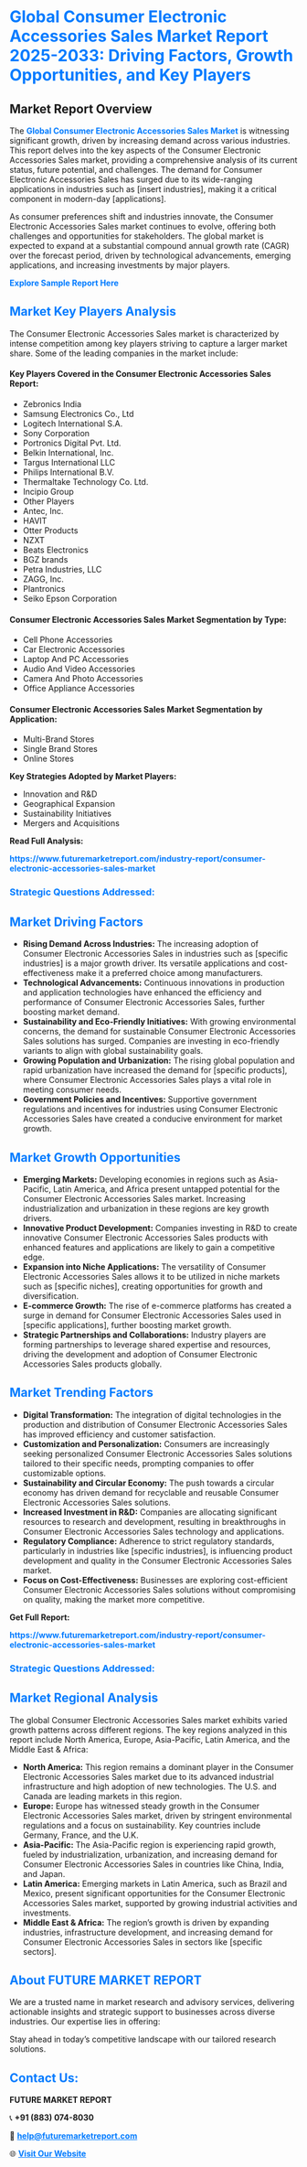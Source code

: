 <h1 style="color: #007BFF;">Global Consumer Electronic Accessories Sales Market Report 2025-2033: Driving Factors, Growth Opportunities, and Key Players</h1>

<section id="overview">
<h2>Market Report Overview</h2>
<p>The <a href="https://www.futuremarketreport.com/industry-report/consumer-electronic-accessories-sales-market" style="color: #007BFF; text-decoration: none;"><strong>Global Consumer Electronic Accessories Sales Market</strong></a> is witnessing significant growth, driven by increasing demand across various industries. This report delves into the key aspects of the Consumer Electronic Accessories Sales market, providing a comprehensive analysis of its current status, future potential, and challenges. The demand for Consumer Electronic Accessories Sales has surged due to its wide-ranging applications in industries such as [insert industries], making it a critical component in modern-day [applications].</p>
<p>As consumer preferences shift and industries innovate, the Consumer Electronic Accessories Sales market continues to evolve, offering both challenges and opportunities for stakeholders. The global market is expected to expand at a substantial compound annual growth rate (CAGR) over the forecast period, driven by technological advancements, emerging applications, and increasing investments by major players.</p>
</section>

<section id="overview">
<p><a href="https://www.futuremarketreport.com/request-sample/reportId=103687" style="color: #007BFF; text-decoration: none;"><strong>Explore Sample Report Here</strong></a></p>
</section>

<section id="key-players">
<h2 style="color: #007BFF;">Market Key Players Analysis</h2>
<p>The Consumer Electronic Accessories Sales market is characterized by intense competition among key players striving to capture a larger market share. Some of the leading companies in the market include:</p>
<h4>Key Players Covered in the Consumer Electronic Accessories Sales Report:</h4>
<ul><li>Zebronics India</li><li>Samsung Electronics Co., Ltd</li><li>Logitech International S.A.</li><li>Sony Corporation</li><li>Portronics Digital Pvt. Ltd.</li><li>Belkin International, Inc.</li><li>Targus International LLC</li><li>Philips International B.V.</li><li>Thermaltake Technology Co. Ltd.</li><li>Incipio Group</li><li>Other Players</li><li>Antec, Inc.</li><li>HAVIT</li><li>Otter Products</li><li>NZXT</li><li>Beats Electronics</li><li>BGZ brands</li><li>Petra Industries, LLC</li><li>ZAGG, Inc.</li><li>Plantronics</li><li>Seiko Epson Corporation</li></ul>
<h4>Consumer Electronic Accessories Sales Market Segmentation by Type:</h4>
<ul><li>Cell Phone Accessories</li><li>Car Electronic Accessories</li><li>Laptop And PC Accessories</li><li>Audio And Video Accessories</li><li>Camera And Photo Accessories</li><li>Office Appliance Accessories</li></ul>

<h4>Consumer Electronic Accessories Sales Market Segmentation by Application:</h4>
<ul><li>Multi-Brand Stores</li><li>Single Brand Stores</li><li>Online Stores</li></ul>
<p><strong>Key Strategies Adopted by Market Players:</strong></p>
<ul>
<li>Innovation and R&D</li>
<li>Geographical Expansion</li>
<li>Sustainability Initiatives</li>
<li>Mergers and Acquisitions</li>
</ul>
</section>

<section>
<p><strong>Read Full Analysis: </strong></p><a href="https://www.futuremarketreport.com/industry-report/consumer-electronic-accessories-sales-market" style="color: #007BFF; text-decoration: none;"><strong>https://www.futuremarketreport.com/industry-report/consumer-electronic-accessories-sales-market</strong></a>
<h3 style="color: #007BFF;">Strategic Questions Addressed:</h3>
</section>

<section id="driving-factors">
<h2 style="color: #007BFF;">Market Driving Factors</h2>
<ul>
<li><strong>Rising Demand Across Industries:</strong> The increasing adoption of Consumer Electronic Accessories Sales in industries such as [specific industries] is a major growth driver. Its versatile applications and cost-effectiveness make it a preferred choice among manufacturers.</li>
<li><strong>Technological Advancements:</strong> Continuous innovations in production and application technologies have enhanced the efficiency and performance of Consumer Electronic Accessories Sales, further boosting market demand.</li>
<li><strong>Sustainability and Eco-Friendly Initiatives:</strong> With growing environmental concerns, the demand for sustainable Consumer Electronic Accessories Sales solutions has surged. Companies are investing in eco-friendly variants to align with global sustainability goals.</li>
<li><strong>Growing Population and Urbanization:</strong> The rising global population and rapid urbanization have increased the demand for [specific products], where Consumer Electronic Accessories Sales plays a vital role in meeting consumer needs.</li>
<li><strong>Government Policies and Incentives:</strong> Supportive government regulations and incentives for industries using Consumer Electronic Accessories Sales have created a conducive environment for market growth.</li>
</ul>
</section>

<section id="growth-opportunities">
<h2 style="color: #007BFF;">Market Growth Opportunities</h2>
<ul>
<li><strong>Emerging Markets:</strong> Developing economies in regions such as Asia-Pacific, Latin America, and Africa present untapped potential for the Consumer Electronic Accessories Sales market. Increasing industrialization and urbanization in these regions are key growth drivers.</li>
<li><strong>Innovative Product Development:</strong> Companies investing in R&D to create innovative Consumer Electronic Accessories Sales products with enhanced features and applications are likely to gain a competitive edge.</li>
<li><strong>Expansion into Niche Applications:</strong> The versatility of Consumer Electronic Accessories Sales allows it to be utilized in niche markets such as [specific niches], creating opportunities for growth and diversification.</li>
<li><strong>E-commerce Growth:</strong> The rise of e-commerce platforms has created a surge in demand for Consumer Electronic Accessories Sales used in [specific applications], further boosting market growth.</li>
<li><strong>Strategic Partnerships and Collaborations:</strong> Industry players are forming partnerships to leverage shared expertise and resources, driving the development and adoption of Consumer Electronic Accessories Sales products globally.</li>
</ul>
</section>

<section id="trending-factors">
<h2 style="color: #007BFF;">Market Trending Factors</h2>
<ul>
<li><strong>Digital Transformation:</strong> The integration of digital technologies in the production and distribution of Consumer Electronic Accessories Sales has improved efficiency and customer satisfaction.</li>
<li><strong>Customization and Personalization:</strong> Consumers are increasingly seeking personalized Consumer Electronic Accessories Sales solutions tailored to their specific needs, prompting companies to offer customizable options.</li>
<li><strong>Sustainability and Circular Economy:</strong> The push towards a circular economy has driven demand for recyclable and reusable Consumer Electronic Accessories Sales solutions.</li>
<li><strong>Increased Investment in R&D:</strong> Companies are allocating significant resources to research and development, resulting in breakthroughs in Consumer Electronic Accessories Sales technology and applications.</li>
<li><strong>Regulatory Compliance:</strong> Adherence to strict regulatory standards, particularly in industries like [specific industries], is influencing product development and quality in the Consumer Electronic Accessories Sales market.</li>
<li><strong>Focus on Cost-Effectiveness:</strong> Businesses are exploring cost-efficient Consumer Electronic Accessories Sales solutions without compromising on quality, making the market more competitive.</li>
</ul>
</section>

<section>
<p><strong>Get Full Report: </strong></p><a href="https://www.futuremarketreport.com/industry-report/consumer-electronic-accessories-sales-market" style="color: #007BFF; text-decoration: none;"><strong>https://www.futuremarketreport.com/industry-report/consumer-electronic-accessories-sales-market</strong></a>
<h3 style="color: #007BFF;">Strategic Questions Addressed:</h3>
</section>


<section id="regional-analysis">
<h2 style="color: #007BFF;">Market Regional Analysis</h2>
<p>The global Consumer Electronic Accessories Sales market exhibits varied growth patterns across different regions. The key regions analyzed in this report include North America, Europe, Asia-Pacific, Latin America, and the Middle East & Africa:</p>
<ul>
<li><strong>North America:</strong> This region remains a dominant player in the Consumer Electronic Accessories Sales market due to its advanced industrial infrastructure and high adoption of new technologies. The U.S. and Canada are leading markets in this region.</li>
<li><strong>Europe:</strong> Europe has witnessed steady growth in the Consumer Electronic Accessories Sales market, driven by stringent environmental regulations and a focus on sustainability. Key countries include Germany, France, and the U.K.</li>
<li><strong>Asia-Pacific:</strong> The Asia-Pacific region is experiencing rapid growth, fueled by industrialization, urbanization, and increasing demand for Consumer Electronic Accessories Sales in countries like China, India, and Japan.</li>
<li><strong>Latin America:</strong> Emerging markets in Latin America, such as Brazil and Mexico, present significant opportunities for the Consumer Electronic Accessories Sales market, supported by growing industrial activities and investments.</li>
<li><strong>Middle East & Africa:</strong> The region’s growth is driven by expanding industries, infrastructure development, and increasing demand for Consumer Electronic Accessories Sales in sectors like [specific sectors].</li>
</ul>
</section>

<footer>
<h2 style="color: #007BFF;">About FUTURE MARKET REPORT</h2>
<p>We are a trusted name in market research and advisory services, delivering actionable insights and strategic support to businesses across diverse industries. Our expertise lies in offering:</p>

<p>Stay ahead in today’s competitive landscape with our tailored research solutions.</p>

<h2 style="color: #007BFF;">Contact Us:</h2>
<p><strong>FUTURE MARKET REPORT</strong></p>
<p>📞 <strong>+91 (883) 074-8030</strong></p>
<p>📧 <strong><a href="mailto:help@futuremarketreport.com" style="color: #007BFF;">help@futuremarketreport.com</a></strong></p>
<p>🌐 <strong><a href="https://www.futuremarketreport.com/" style="color: #007BFF;">Visit Our Website</a></strong></p>
</footer>